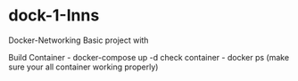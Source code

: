 # dock-1-Inns
Docker-Networking Basic project with 

Build Container - docker-compose up -d 
check container - docker ps (make sure your all container working properly)
